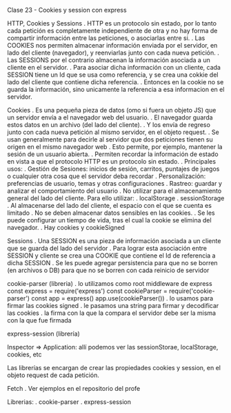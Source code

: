 Clase 23 - Cookies y session con express

HTTP, Cookies y Sessions
    . HTTP es un protocolo sin estado, por lo tanto cada petición es completamente independiente de otra y no hay forma de compartir información entre las peticiones, o asociarlas entre si.
    . Las COOKIES nos permiten almacenar información enviada por el servidor, en lado del cliente (navegador), y reenviarlas junto con cada nueva petición. 
    . Las SESSIONS por el contrario almacenan la información asociada a un cliente en el servidor. 
    . Para asociar dicha información con un cliente, cada SESSION tiene un Id que se usa como referencia, y se crea una cokkie del lado del cliente que contiene dicha referencia.
    . Entonces en la cookie no se guarda la información, sino unicamente la referencia a esa informacion en el servidor. 

Cookies
    . Es una pequeña pieza de datos (omo si fuera un objeto JS) que un servidor envía a el navegador web del usuario. 
    . El navegador guarda estos datos en un archivo (del lado del cliente). 
    . Y los envía de regreso junto con cada nueva petición al mismo servidor, en el objeto request. 
    . Se usan generalmente para decirle al servidor que dos peticiones tienen su origen en el mismo navegador web
    . Esto permite, por ejemplo, mantener la sesión de un usuario abierta. 
    . Permiten recordar la información de estado en vista a que el protocolo HTTP es un protocolo sin estado.
    . Principales usos:
        . Gestión de Sesiones: inicios de sesión, carritos, puntajes de juegos o cualquier otra cosa que el servidor deba recordar
        . Personalización: preferencias de usuario, temas y otras configuraciones
        . Rastreo: guardar y analizar el comportamiento del usuario
    . No utilizar para el almacenamiento general del lado del cliente. Para ello utilizar:
        . localStorage 
        . sessionStorage
    . Al almacenarse del lado del cliente, el espacio con el que se cuenta es limitado
    . No se deben almacenar datos sensibles en las cookies.
    . Se les puede configurar un tiempo de vida, tras el cual la cookie se elimina del navegador.
    . Hay cookies y cookieSigned


Sessions
    . Una SESSION es una pieza de información asociada a un cliente que se guarda del lado del servidor
    . Para lograr esta asociación entre SESSION y cliente se crea una COOKIE que contiene el Id de referencia a dicha SESSION
    . Se les puede agregar persistencia para que no se borren (en archivos o DB) para que no se borren con cada reinicio de servidor


cookie-parser (libreria)
    . lo utilizamos como root middleware de express
            const express = require('express')
            const cookieParser = require('cookie-parser')
            const app = express()
            app.use(cookieParser())
    . lo usamos para firmar las cookies signed
    . le pasamos una string para firmar y decodificar las cookies
    . la firma con la que la compara el servidor debe ser la misma con la que fue firmada 

express-session (librería)





Inspector => Application: allí podemos ver las sessionStorae, localStorage, cookies, etc

Las librerías se encargan de crear las propiedades cookies y session, en el objeto request de cada petición. 


Fetch
    . Ver ejemplos en el repositorio del profe


Librerias: 
    . cookie-parser
    . express-session
